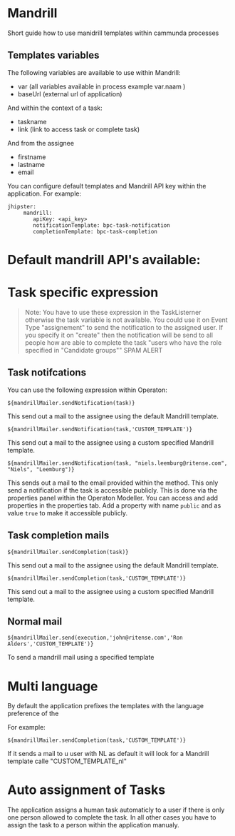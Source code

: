# Mandrill
Short guide how to use manidrill templates within cammunda processes

## Templates variables
The following variables are available to use within Mandrill:

- var (all variables available in process example var.naam )
- baseUrl (external url of application)

And within the context of a task:

- taskname
- link (link to access task or complete task)

And from the assignee

- firstname
- lastname
- email

You can configure default templates and Mandrill API key within the application.
For example:
```
jhipster:
     mandrill:
        apiKey: <api_key>
        notificationTemplate: bpc-task-notification
        completionTemplate: bpc-task-completion
```

# Default mandrill API's available:


# Task specific expression

> Note:
> You have to use these expression in the TaskListerner otherwise the task variable is not available. You could use it on Event Type "assignement"
> to send the notification to the assigned user. If you specify it on "create" then the notification will be send
> to all people how are able to complete the task "users who have the role specified in "Candidate groups"" SPAM ALERT


## Task notifcations
You can use the following expression within Operaton:

```
${mandrillMailer.sendNotification(task)}
```

This send out a mail to the assignee using the default Mandrill template.

```
${mandrillMailer.sendNotification(task,'CUSTOM_TEMPLATE')}
```

This send out a mail to the assignee using a custom specified Mandrill template.

```
${mandrillMailer.sendNotification(task, "niels.leemburg@ritense.com", "Niels", "Leemburg")}
```

This sends out a mail to the email provided within the method. This only send a
notification if the task is accessible publicly. This is done via the properties
panel within the Operaton Modeller. You can access and add properties in the
properties tab. Add a property with name `public` and as value `true` to make it accessible publicly.




## Task completion mails

```
${mandrillMailer.sendCompletion(task)}
```

This send out a mail to the assignee using the default Mandrill template.

```
${mandrillMailer.sendCompletion(task,'CUSTOM_TEMPLATE')}
```

This send out a mail to the assignee using a custom specified Mandrill template.

## Normal mail

```
${mandrillMailer.send(execution,'john@ritense.com','Ron Alders','CUSTOM_TEMPLATE')}
```

To send a mandrill mail using a specified template


# Multi language
By default the application prefixes the templates with the language preference of the

For example:

```
${mandrillMailer.sendCompletion(task,'CUSTOM_TEMPLATE')}
```

If it sends a mail to u user with NL as default it will look for a Mandrill template calle "CUSTOM_TEMPLATE_nl"



# Auto assignment of Tasks
 The application assigns a human task automaticly to a user if there is only one person allowed to complete the task. In all other cases you have to
 assign the task to a person within the application manualy.





